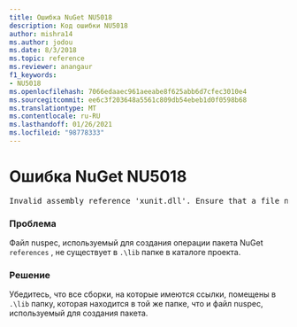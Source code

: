 ```yaml
---
title: Ошибка NuGet NU5018
description: Код ошибки NU5018
author: mishra14
ms.author: jodou
ms.date: 8/3/2018
ms.topic: reference
ms.reviewer: anangaur
f1_keywords:
- NU5018
ms.openlocfilehash: 7066edaaec961aeeabe8f625abb6d7cfec3010e4
ms.sourcegitcommit: ee6c3f203648a5561c809db54ebeb1d0f0598b68
ms.translationtype: MT
ms.contentlocale: ru-RU
ms.lasthandoff: 01/26/2021
ms.locfileid: "98778333"
---
```

# <a name="nuget-error-nu5018"></a>Ошибка NuGet NU5018
<pre>Invalid assembly reference 'xunit.dll'. Ensure that a file named 'xunit.dll' exists in the lib directory.</pre>

### <a name="issue"></a>Проблема

Файл nuspec, используемый для создания операции пакета NuGet `references` , не существует в `.\lib` папке в каталоге проекта.


### <a name="solution"></a>Решение

Убедитесь, что все сборки, на которые имеются ссылки, помещены в `.\lib` папку, которая находится в той же папке, что и файл nuspec, используемый для создания пакета.

